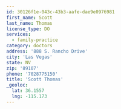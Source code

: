 ```yaml
---
id: 30126f1e-043c-43b3-aafe-dae9e0976981
first_name: Scott
last_name: Thomas
license_type: DO
services:
  - family-practice
category: doctors
address: '888 S. Rancho Drive'
city: 'Las Vegas'
state: NV
zip: '89107'
phone: '7028775150'
title: 'Scott Thomas'
_geoloc:
  lat: 36.1557
  lng: -115.173
---
```

